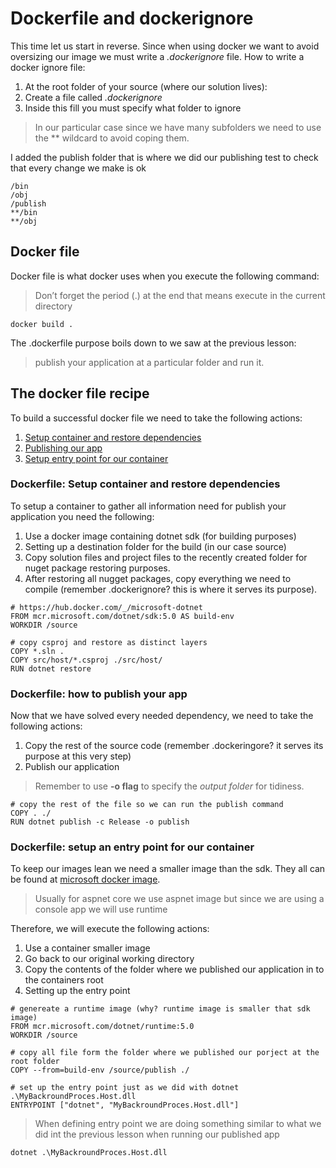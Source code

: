 # Dockerfile and dockerignore

This time let us start in reverse. Since when using docker we want to avoid oversizing our image we must write a *.dockerignore* file.
How to write a docker ignore file:
1. At the root folder of your source (where our solution lives):
2. Create a file called *.dockerignore*
3. Inside this fill you must specify what folder to ignore
> In our particular case since we have many subfolders we need to use the ** wildcard to avoid coping them.

I added the publish folder that is where we did our publishing test to check that every change we make is ok
```
/bin
/obj
/publish
**/bin
**/obj
```

## Docker file

Docker file is what docker uses when you execute the following command:
> Don’t forget the period (.) at the end that means execute in the current directory
```
docker build .
```
The .dockerfile purpose boils down to we saw at the previous lesson:
> publish your application at a particular folder and run it.

## The docker file recipe 

To build a successful docker file we need to take the following actions:
1. [Setup container and restore dependencies](#dockerfile-setup-container-and-restore-dependencies)
2. [Publishing our app](#dockerfile-how-to-publish-your-app)
3. [Setup entry point for our container](#dockerfile-setup-an-entry-point-for-our-container)

### Dockerfile: Setup container and restore dependencies

To setup a container to gather all information need for publish your application you need the following:
1. Use a docker image containing dotnet sdk (for building purposes)
2. Setting up a destination folder for the build (in our case source)
3. Copy solution files and project files to the recently created folder for nuget package restoring purposes.
4. After restoring all nugget packages, copy everything we need to compile (remember .dockerignore? this is where it serves its purpose).

```
# https://hub.docker.com/_/microsoft-dotnet
FROM mcr.microsoft.com/dotnet/sdk:5.0 AS build-env
WORKDIR /source

# copy csproj and restore as distinct layers
COPY *.sln .
COPY src/host/*.csproj ./src/host/
RUN dotnet restore
```
### Dockerfile: how to publish your app

Now that we have solved every needed dependency, we need to take the following actions:
1. Copy the rest of the source code (remember .dockeringore? it serves its purpose at this very step)
2. Publish our application
> Remember to use **-o flag** to specify the *output folder* for tidiness.
```
# copy the rest of the file so we can run the publish command
COPY . ./
RUN dotnet publish -c Release -o publish
```

### Dockerfile: setup an entry point for our container

To keep our images lean we need a smaller image than the sdk. They all can be found at [microsoft docker image](https://hub.docker.com/_/microsoft-dotnet).
> Usually for aspnet core we use aspnet image but since we are using a console app we will use runtime

Therefore, we will execute the following actions:
1. Use a container smaller image 
2. Go back to our original working directory
3. Copy the contents of the folder where we published our application in to the containers root
4. Setting up the entry point

```
# genereate a runtime image (why? runtime image is smaller that sdk image)
FROM mcr.microsoft.com/dotnet/runtime:5.0 
WORKDIR /source

# copy all file form the folder where we published our porject at the root folder
COPY --from=build-env /source/publish ./

# set up the entry point just as we did with dotnet .\MyBackroundProces.Host.dll
ENTRYPOINT ["dotnet", "MyBackroundProces.Host.dll"]
```
> When defining entry point we are doing something similar to what we did int the previous lesson when running our published app 
```
dotnet .\MyBackroundProces.Host.dll
```



